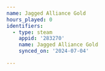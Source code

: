 ```yaml
---
name: Jagged Alliance Gold
hours_played: 0
identifiers:
  - type: steam
    appid: '283270'
    name: Jagged Alliance Gold
    synced_on: '2024-07-04'

---
```

